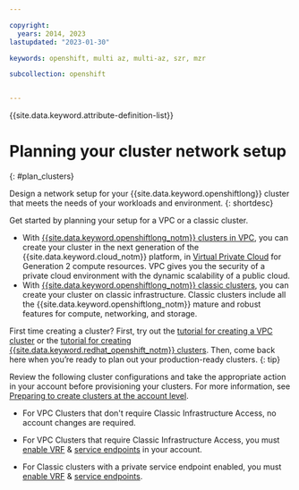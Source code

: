 ```yaml
---

copyright: 
  years: 2014, 2023
lastupdated: "2023-01-30"

keywords: openshift, multi az, multi-az, szr, mzr

subcollection: openshift


---
```


{{site.data.keyword.attribute-definition-list}}





# Planning your cluster network setup   
{: #plan_clusters}

Design a network setup for your {{site.data.keyword.openshiftlong}} cluster that meets the needs of your workloads and environment.
{: shortdesc}

Get started by planning your setup for a VPC or a classic cluster.
- With [{{site.data.keyword.openshiftlong_notm}} clusters in VPC](/docs/openshift?topic=openshift-plan_vpc_basics), you can create your cluster in the next generation of the {{site.data.keyword.cloud_notm}} platform, in [Virtual Private Cloud](/docs/vpc?topic=vpc-about-vpc) for Generation 2 compute resources. VPC gives you the security of a private cloud environment with the dynamic scalability of a public cloud.
- With [{{site.data.keyword.openshiftlong_notm}} classic clusters](/docs/openshift?topic=openshift-plan_basics), you can create your cluster on classic infrastructure. Classic clusters include all the {{site.data.keyword.openshiftlong_notm}} mature and robust features for compute, networking, and storage.



First time creating a cluster? First, try out the [tutorial for creating a VPC cluster](/docs/openshift?topic=openshift-vpc_rh_tutorial) or the [tutorial for creating {{site.data.keyword.redhat_openshift_notm}} clusters](/docs/openshift?topic=openshift-openshift_tutorial). Then, come back here when you’re ready to plan out your production-ready clusters.
{: tip}



Review the following cluster configurations and take the appropriate action in your account before provisioning your clusters. For more information, see [Preparing to create clusters at the account level](/docs/containers?topic=containers-clusters&interface=ui).

- For VPC Clusters that don't require Classic Infrastructure Access, no account changes are required.

- For VPC Clusters that require Classic Infrastructure Access, you must [enable VRF](/docs/account?topic=account-vrf-service-endpoint&interface=ui#vrf) & [service endpoints](/docs/account?topic=account-vrf-service-endpoint&interface=ui#service-endpoint) in your account.

- For Classic clusters with a private service endpoint enabled, you must [enable VRF](/docs/account?topic=account-vrf-service-endpoint&interface=ui#vrf) & [service endpoints](/docs/account?topic=account-vrf-service-endpoint&interface=ui#service-endpoint).






